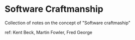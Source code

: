 # Software Craftmanship

Collection of notes on the concept of "Software craftmaship" 

ref: Kent Beck, Martin Fowler, Fred George